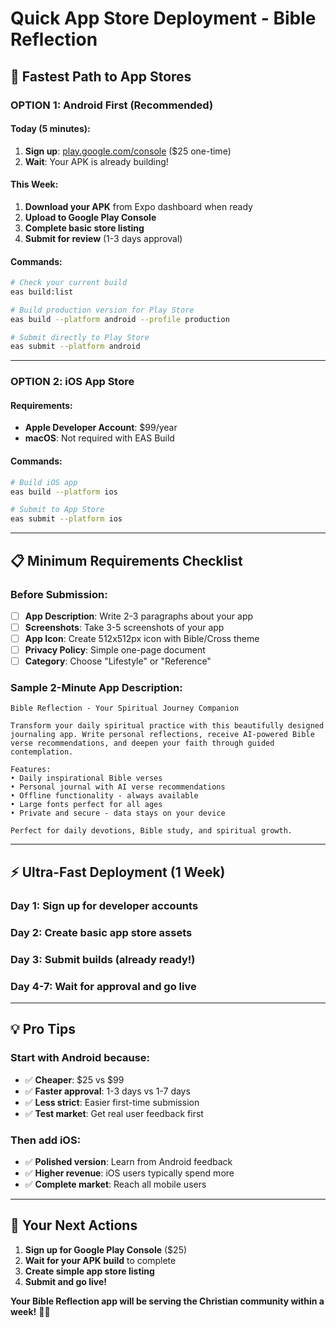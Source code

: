 # Quick App Store Deployment - Bible Reflection

## 🚀 **Fastest Path to App Stores**

### **OPTION 1: Android First (Recommended)**

#### **Today (5 minutes):**
1. **Sign up**: [play.google.com/console](https://play.google.com/console) ($25 one-time)
2. **Wait**: Your APK is already building!

#### **This Week:**
1. **Download your APK** from Expo dashboard when ready
2. **Upload to Google Play Console**
3. **Complete basic store listing**
4. **Submit for review** (1-3 days approval)

#### **Commands:**
```bash
# Check your current build
eas build:list

# Build production version for Play Store
eas build --platform android --profile production

# Submit directly to Play Store
eas submit --platform android
```

---

### **OPTION 2: iOS App Store**

#### **Requirements:**
- **Apple Developer Account**: $99/year
- **macOS**: Not required with EAS Build

#### **Commands:**
```bash
# Build iOS app
eas build --platform ios

# Submit to App Store
eas submit --platform ios
```

---

## 📋 **Minimum Requirements Checklist**

### **Before Submission:**
- [ ] **App Description**: Write 2-3 paragraphs about your app
- [ ] **Screenshots**: Take 3-5 screenshots of your app
- [ ] **App Icon**: Create 512x512px icon with Bible/Cross theme
- [ ] **Privacy Policy**: Simple one-page document
- [ ] **Category**: Choose "Lifestyle" or "Reference"

### **Sample 2-Minute App Description:**
```
Bible Reflection - Your Spiritual Journey Companion

Transform your daily spiritual practice with this beautifully designed journaling app. Write personal reflections, receive AI-powered Bible verse recommendations, and deepen your faith through guided contemplation.

Features:
• Daily inspirational Bible verses
• Personal journal with AI verse recommendations  
• Offline functionality - always available
• Large fonts perfect for all ages
• Private and secure - data stays on your device

Perfect for daily devotions, Bible study, and spiritual growth.
```

---

## ⚡ **Ultra-Fast Deployment (1 Week)**

### **Day 1**: Sign up for developer accounts
### **Day 2**: Create basic app store assets
### **Day 3**: Submit builds (already ready!)
### **Day 4-7**: Wait for approval and go live

---

## 💡 **Pro Tips**

### **Start with Android because:**
- ✅ **Cheaper**: $25 vs $99
- ✅ **Faster approval**: 1-3 days vs 1-7 days  
- ✅ **Less strict**: Easier first-time submission
- ✅ **Test market**: Get real user feedback first

### **Then add iOS:**
- ✅ **Polished version**: Learn from Android feedback
- ✅ **Higher revenue**: iOS users typically spend more
- ✅ **Complete market**: Reach all mobile users

---

## 🎯 **Your Next Actions**

1. **Sign up for Google Play Console** ($25)
2. **Wait for your APK build** to complete
3. **Create simple app store listing**
4. **Submit and go live!**

**Your Bible Reflection app will be serving the Christian community within a week!** 🚀🙏